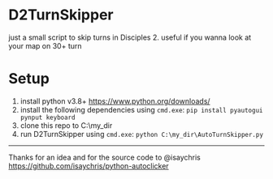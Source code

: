 # D2TurnSkipper
just a small script to skip turns in Disciples 2.
useful if you wanna look at your map on 30+ turn

# Setup
1) install python v3.8+ https://www.python.org/downloads/
2) install the following dependencies using `cmd.exe`: `pip install pyautogui pynput keyboard`
3) clone this repo to C:\my_dir
3) run D2TurnSkipper using `cmd.exe`: `python C:\my_dir\AutoTurnSkipper.py`

------
Thanks for an idea and for the source code to @isaychris  
https://github.com/isaychris/python-autoclicker
